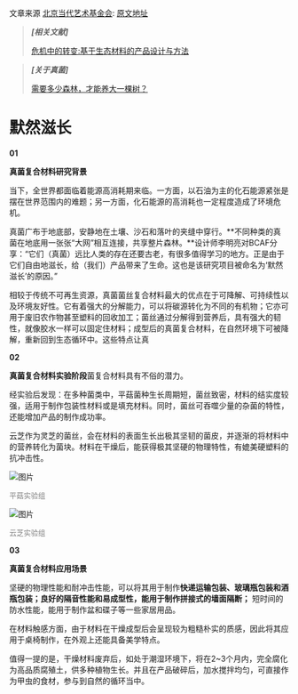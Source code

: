 文章来源 [北京当代艺术基金会](https://bcaf.org.cn/): [原文地址](https://mp.weixin.qq.com/s/1FebO3fYN3eZobNQhsTzIw)

> _**[相关文献]**_
>
> [危机中的转变:基于生态材料的产品设计与方法](https://www.cnki.com.cn/Article/CJFDTotal-SJTY201909025.htm)

> _**[关于真菌]**_
>
> [需要多少森林，才能养大一棵树？](https://mp.weixin.qq.com/s/slQ2JWQNdq0DhTnapdgZEg)

# 默然滋长

**01**

**真菌复合材料研究背景**

当下，全世界都面临着能源高消耗期来临。一方面，以石油为主的化石能源紧张是摆在世界范围内的难题；另一方面，化石能源的高消耗也一定程度造成了环境危机。

真菌广布于地底部，安静地在土壤、沙石和落叶的夹缝中穿行。**不同种类的真菌在地底用一张张“大网”相互连接，共享整片森林。**设计师李明亮对BCAF分享：“它们（真菌）远比人类的存在还要古老，有很多值得学习的地方。正是由于它们自由地滋长，给（我们）产品带来了生命。这也是该研究项目被命名为‘默然滋长’的原因。”

相较于传统不可再生资源，真菌菌丝复合材料最大的优点在于可降解、可持续性以及环境友好性。它有着强大的分解能力，可以将碳源转化为不同的有机物；它亦可用于废旧农作物甚至塑料的回收加工；菌丝通过分解得到营养后，具有强大的韧性，就像胶水一样可以固定住材料；成型后的真菌复合材料，在自然环境下可被降解，重新回到生态循环中。这些特点让真

**02**

**真菌复合材料实验阶段**菌复合材料具有不俗的潜力。

经实验后发现：在多种菌类中，平菇菌种生长周期短，菌丝致密，材料的结实度较强，适用于制作包装性材料或是填充材料。同时，菌丝可吞噬少量的杂菌的特性，还能增加产品的制作成功率。

云芝作为灵芝的菌丝，会在材料的表面生长出极其坚韧的菌皮，并逐渐的将材料中的营养转化为菌块。材料在干燥后，能获得极其坚硬的物理特性，有媲美硬塑料的抗冲击性。

![图片](https://mmbiz.qpic.cn/sz_mmbiz_png/D9uVs7IHiaBYIm6oXXvQWML3962OABlMVSqbiazzWgq9cpVFE6xqvNTg7WGQnfSD4Jzw3D9buOmaNiaMAra9wicdibQ/640?wx_fmt=png&tp=webp&wxfrom=5&wx_lazy=1&wx_co=1)

<font size=2 color=gray>平菇实验组</font>

![图片](https://mmbiz.qpic.cn/sz_mmbiz_png/D9uVs7IHiaBYIm6oXXvQWML3962OABlMVs1vIDfCcjOQQycwYC3PvN3IJmWTNOjibIVgzKvFqBUibe9Xvp26m5wfQ/640?wx_fmt=png&tp=webp&wxfrom=5&wx_lazy=1&wx_co=1)

<font size=2 color=gray>云芝实验组</font>

**03**

**真菌复合材料应用场景**

坚硬的物理性能和耐冲击性能，可以将其用于制作**快递运输包装、玻璃瓶包装和酒瓶包装；良好的隔音性能和易成型性，能用于制作拼接式的墙面隔断；** 短时间的防水性能，能用于制作盆和碟子等一些家居用品。

在材料触感方面，由于材料在干燥成型后会呈现较为粗糙朴实的质感，因此将其应用于桌椅制作，在外观上还能具备美学特点。

值得一提的是，干燥材料废弃后，如处于潮湿环境下，将在2~3个月内，完全腐化为高品质腐殖土，供多种植物生长。并且在产品破碎后，加水搅拌均匀，可直接作为甲虫的食材，参与到自然的循环当中。